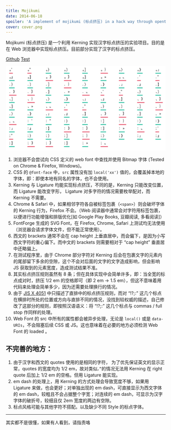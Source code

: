 ```yaml
---
title: Mojikumi
date: 2014-06-18
spoiler: 'A implement of mojikumi (标点挤压) in a hack way through opentype kerning.'
cover: cover.png
---
```


Mojikumi (标点挤压) 是一个利用 Kerning 实现汉字标点挤压的实验项目。目的是在 Web 浏览器中实现标点挤压。目前部分实现了汉字的标点挤压。

[Github](https://github.com/houkanshan/mojikumi)
[Test](https://houkanshan.github.com/mojikumi)

![](./cover.png)

1. 浏览器不会尝试向 CSS 定义的 web font 中查找并使用 Bitmap 字体 (Tested on Chrome & Firefox, Windows)。
2. CSS 的 `@font-face` 中，`src` 属性没有加 `local('xx')` 值的，会覆盖掉本地的字体，即：即使本地有同名的字体，也不会使用。
3. Kerning 与 Ligature 均能实现标点挤压，不同的是，Kerning 只能改变位置，而 Ligature 能改变字形， Ligature 对多字符的情况需要枚举配对，而 Kerning 不需要。
4. Chrome & Safari 中，如果相邻字符各自被标签包裹（`<span>`）则会破坏字体的 Kerning 行为，Firefox 不会。（Web 阅读器中通常会对字符用标签包裹，以便进行功能增强和排版优化[如 Google Play Books, 豆瓣阅读, 多看阅读]）
5. FontForge 生成的 SVG Font，在 Firefox, Chrome, Safari 上测试均无法使用（浏览器会请求字体文件，但不能正常使用）。
6. 西文的 brackets 通常不会在 cap height 上垂直居中，而会偏下，是因为小写西文字符的重心偏下。而中文的 brackets 则需要相对于 “cap height” 垂直居中还略偏上。
7. 在测试程序里，由于 Chrome 部分字符对 Kerning 后会在包裹文字的元素内的尾部留下多余的空隙，这个不会对后面的文字的文字造成影响，但会影响 JS 获取到的元素宽度，造成测试结果不准。
8. 其实标点挤压规则虽然有 8 条；但在具体实现中会简单许多，即：当全宽的标点成对时，挤压 1/2 em 的空格即可（即 2 em -> 1.5 em），但这不意味着用代码来处理会简单多少，因为还需要处理换行的情况。
9. 由于 [JIS X 4051](http://www.w3.org/TR/jlreq/#positioning_of_consecutive_opening_brackets_closing_brackets_comma_full_stops_and_middle_dots) 中只描述了直排中的标点挤压规则，而对 “!?;:” 这几个标点在横排时所处的位置或方向与直排不同的情况，没找到较权威的描述，自己修改了这部分的规则，即按照汉语语义：将 “!?;:” 这几个标点与 commas / full stop 作同样的处理。
10. Web Font 的 src 中所有的属性都会被异步处理，无论是 `local()` 或是 `data-URIs`，不会阻塞后续 CSS 或 JS。这也意味着在必要的地方必须检测 Web Font 的 loaded 。


## 不完善的地方：

1. 由于汉字和西文的 quotes 使用的是相同的字符， 为了优先保证英文的显示正常，quotes 的宽度均为 1/2 em，故对类似`。”`的情况无法用 Kerning 在 right quote 后加上 1/2 em 的空格。但用 Ligature 能实现。
2. em dash 的处理上，用 Kerning 的方式处理会导致宽度不够，如果用 Ligature 来做，也会更好；对单独出现的 em dash，可直接显示为西文字体的 em dash，较粗且不会占据整个字宽；对连续的 em dash，可显示为汉字字体的破折号，较细且仅 2em 宽度的两边有空隙。
3. 标点风格可能与其他字符不搭配。以及缺少不同 Style 的标点字体。

----

其实都不是很懂，如果有人看到，请指责咯